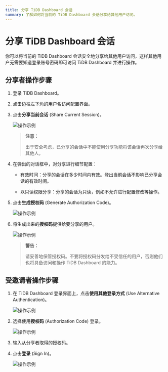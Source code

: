 ```yaml
---
title: 分享 TiDB Dashboard 会话
summary: 了解如何将当前的 TiDB Dashboard 会话分享给其他用户访问。
---
```


# 分享 TiDB Dashboard 会话

你可以将当前的 TiDB Dashboard 会话安全地分享给其他用户访问，这样其他用户无需要知道登录账号密码即可访问 TiDB Dashboard 并进行操作。

## 分享者操作步骤

1. 登录 TiDB Dashboard。

2. 点击边栏左下角的用户名访问配置界面。

3. 点击**分享当前会话** (Share Current Session)。

   ![操作示例](https://download.pingcap.com/images/docs-cn/dashboard/dashboard-session-share-settings-1-v650.png)

   > **注意：**
   >
   > 出于安全考虑，已分享的会话中不能使用分享功能将该会话再次分享给其他人。

4. 在弹出的对话框中，对分享进行细节配置：

   - 有效时间：分享的会话在多少时间内有效。登出当前会话不影响已分享会话的有效时间。

   - 以只读权限分享：分享的会话为只读，例如不允许进行配置修改等操作。

5. 点击**生成授权码** (Generate Authorization Code)。

   ![操作示例](https://download.pingcap.com/images/docs-cn/dashboard/dashboard-session-share-settings-2-v650.png)

6. 将生成出来的**授权码**提供给要分享的用户。

   ![操作示例](https://download.pingcap.com/images/docs-cn/dashboard/dashboard-session-share-settings-3-v650.png)

   > **警告：**
   >
   > 请妥善地保管授权码。不要将授权码分发给不受信任的用户，否则他们也将具备访问和操作 TiDB Dashboard 的能力。

## 受邀请者操作步骤

1. 在 TiDB Dashboard 登录界面上，点击**使用其他登录方式** (Use Alternative Authentication)。

   ![操作示例](https://download.pingcap.com/images/docs-cn/dashboard/dashboard-session-share-signin-1-v650.png)

2. 选择使用**授权码** (Authorization Code) 登录。

   ![操作示例](https://download.pingcap.com/images/docs-cn/dashboard/dashboard-session-share-signin-2-v650.png)

3. 输入从分享者取得的授权码。

4. 点击**登录** (Sign In)。

   ![操作示例](https://download.pingcap.com/images/docs-cn/dashboard/dashboard-session-share-signin-3-v650.png)
